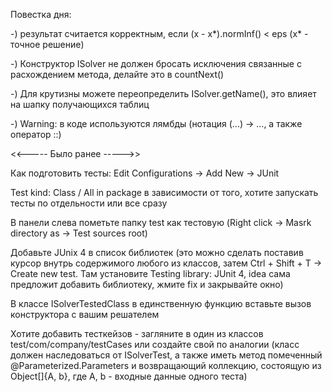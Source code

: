 Повестка дня:

-) результат считается корректным, если (x - x*).normInf() < eps (x* - точное решение)

-) Конструктор ISolver не должен бросать исключения связанные с расхождением метода, делайте это в countNext()

-) Для крутизны можете переопределить ISolver.getName(), это влияет на шапку получающихся таблиц

-) Warning: в коде используются лямбды (нотация (...) -> ..., а также оператор ::)



<<----- Было ранее ----->>

Как подготовить тесты:
Edit Configurations -> Add New -> JUnit

Test kind: Class / All in package в зависимости от того, хотите запускать тесты по отдельности или все сразу

В панели слева пометьте папку test как тестовую (Right click -> Masrk directory as -> Test sources root)

Добавьте JUnix 4 в список библиотек (это можно сделать поставив курсор внутрь содержимого любого из классов, затем Ctrl + Shift + T -> Create new test. Там установите Testing library: JUnit 4, idea сама предложит добавить библиотеку, жмите fix и закрывайте окно)

В классе ISolverTestedClass в единственную функцию вставьте вызов конструктора с вашим решателем

Хотите добавить тесткейзов - загляните в один из классов test/com/company/testCases или создайте свой по аналогии (класс должен наследоваться от ISolverTest, а также иметь метод помеченный @Parameterized.Parameters и возвращающий коллекцию, состоящую из Object[]{A, b}, где A, b - входные данные одного теста)
